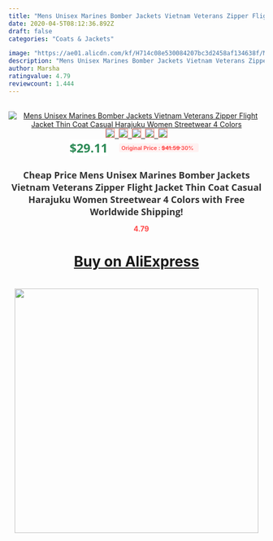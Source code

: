 ```yaml
---
title: "Mens Unisex Marines Bomber Jackets Vietnam Veterans Zipper Flight Jacket Thin Coat Casual Harajuku Women Streetwear 4 Colors"
date: 2020-04-5T08:12:36.892Z
draft: false
categories: "Coats & Jackets"

image: "https://ae01.alicdn.com/kf/H714c08e530084207bc3d2458af134638f/Mens-Unisex-Marines-Bomber-Jackets-Vietnam-Veterans-Zipper-Flight-Jacket-Thin-Coat-Casual-Harajuku-Women-Streetwear.jpg"
description: "Mens Unisex Marines Bomber Jackets Vietnam Veterans Zipper Flight Jacket Thin Coat Casual Harajuku Women Streetwear 4 Colors"
author: Marsha
ratingvalue: 4.79
reviewcount: 1.444
---
```

<br>
<div style="text-align: center;">
<a href="https://s.click.aliexpress.com/e/_ACR7rf" target="_blank" rel="nofollow noopener noreferrer"><img alt="Mens Unisex Marines Bomber Jackets Vietnam Veterans Zipper Flight Jacket Thin Coat Casual Harajuku Women Streetwear 4 Colors" class="magnifier-image" src="https://ae01.alicdn.com/kf/H714c08e530084207bc3d2458af134638f/Mens-Unisex-Marines-Bomber-Jackets-Vietnam-Veterans-Zipper-Flight-Jacket-Thin-Coat-Casual-Harajuku-Women-Streetwear.jpg_640x640.jpg">
<br>
<img style="border:1px solid salmon" src="https://ae01.alicdn.com/kf/H714c08e530084207bc3d2458af134638f/Mens-Unisex-Marines-Bomber-Jackets-Vietnam-Veterans-Zipper-Flight-Jacket-Thin-Coat-Casual-Harajuku-Women-Streetwear.jpg_120x120.jpg">&nbsp;&nbsp;<img style="border:1px solid salmon" src="https://ae01.alicdn.com/kf/Hf582fd9c68bf4456aa9efc5ea953741dF/Mens-Unisex-Marines-Bomber-Jackets-Vietnam-Veterans-Zipper-Flight-Jacket-Thin-Coat-Casual-Harajuku-Women-Streetwear.jpg_120x120.jpg">&nbsp;&nbsp;<img style="border:1px solid salmon" src="https://ae01.alicdn.com/kf/Hb798281e5473447f8aa687429caeb681H/Mens-Unisex-Marines-Bomber-Jackets-Vietnam-Veterans-Zipper-Flight-Jacket-Thin-Coat-Casual-Harajuku-Women-Streetwear.jpg_120x120.jpg">&nbsp;&nbsp;<img style="border:1px solid salmon" src="https://ae01.alicdn.com/kf/H72b41f17782a42b48085deec79f8b4d3p/Mens-Unisex-Marines-Bomber-Jackets-Vietnam-Veterans-Zipper-Flight-Jacket-Thin-Coat-Casual-Harajuku-Women-Streetwear.jpg_120x120.jpg">&nbsp;&nbsp;<img style="border:1px solid salmon" src="https://ae01.alicdn.com/kf/Ha44e3470f7fe4bfa81a2109618177ab78/Mens-Unisex-Marines-Bomber-Jackets-Vietnam-Veterans-Zipper-Flight-Jacket-Thin-Coat-Casual-Harajuku-Women-Streetwear.jpg_120x120.jpg"></a></div><br0>
<div style="text-align: center;"><span style="background-color: white; border: 0px; box-sizing: border-box; color: seagreen; display: inline-block; font-family: &quot;open sans&quot; , &quot;arial&quot; , &quot;helvetica&quot; , sans-serif , &quot;heiti&quot;; font-size: 24px; font-stretch: inherit; font-weight: 700; line-height: inherit; margin: 0px 10px 0px 0px; padding: 0px; vertical-align: middle;">$29.11 </span>
<span style="background: rgb(255 , 241 , 241); border-radius: 3px; border: 0px; box-sizing: border-box; color: #ff4747; display: inline-block; font-family: inherit; font-size: 12px; font-stretch: inherit; font-style: inherit; font-variant: inherit; font-weight: 600; line-height: inherit; margin: 0px; padding: 2px 5px; transform: scale(0.9); vertical-align: middle;">Original Price : <b style="text-decoration: line-through;">$41.59 </b> 30%&nbsp;&nbsp;</span></div>
<h1 style="color: #333333; display: inline-block; font-family: &quot;open sans&quot; , &quot;arial&quot; , &quot;helvetica&quot; , sans-serif , &quot;heiti&quot;; font-size: 18px; font-stretch: inherit; font-weight: 700; text-align: center;">Cheap Price Mens Unisex Marines Bomber Jackets Vietnam Veterans Zipper Flight Jacket Thin Coat Casual Harajuku Women Streetwear 4 Colors with Free Worldwide Shipping!</h1>
<div style="color: #ff4747; text-align: center;">
<img src="https://4.bp.blogspot.com/-M0ZcTcb-5uY/XleCXlxnR4I/AAAAAAAAAEc/OrjgMkXV1oMQFaCRZj5HQwOCBcu3w1FegCPcBGAYYCw/s1600/star.png" style="height: 15px;">&nbsp;<b>4.79</b></div>
<div class="button_cont" align="center"><a class="buynow_a" href="https://s.click.aliexpress.com/e/_ACR7rf" target="_blank" rel="nofollow noopener noreferrer"><H1>Buy on AliExpress</H1></a></div><br>
<div class="separator" style="clear: both; text-align: center;">
<img src="https://lh3.googleusercontent.com/-pTy5HemUv9M/XlePHvY0dAI/AAAAAAAAAE4/0nX5iRUoIWY8eMW9Dpxeirr157OZliDIgCLcBGAsYHQ/s1600/badge.gif" width="480">
</div>
